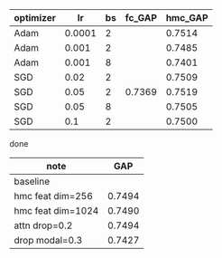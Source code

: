 [comment]: <> (* hmc &#40;all with aug &#40;color, flip, video_frame&#41;&#41; 去掉aug会掉点)

| optimizer| lr     | bs | fc_GAP | hmc_GAP |
|-------- |------- |--- | ------ | ------- |
| Adam      | 0.0001 | 2  |        | 0.7514  |
| Adam      | 0.001  | 2  |        | 0.7485  |
| Adam      | 0.001  | 8  |        | 0.7401  |
| SGD       | 0.02   | 2  |        | 0.7509  |
| SGD       | 0.05   | 2  |    0.7369    | 0.7519  |
| SGD       | 0.05   | 8  |        | 0.7505  |
| SGD       | 0.1    | 2  |        | 0.7500  |

done

| note              | GAP    |
|------------------ | ------ |
| baseline          |        |
| hmc feat dim=256  | 0.7494 |
| hmc feat dim=1024 | 0.7490 |
| attn drop=0.2     | 0.7494 |
| drop modal=0.3    | 0.7427 |

